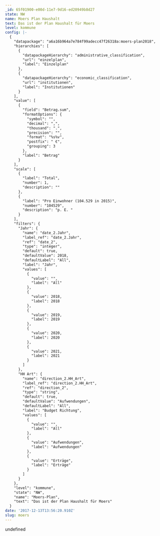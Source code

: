 ```yaml
---
_id: 65f01900-e00d-11e7-9d16-ed20949b8d27
state: NW
name: Moers Plan Haushalt
text: Das ist der Plan Haushalt für Moers
level: kommune
config: |-
  {
    "datapackage": "a6a16b964a7e784f99adecc47f26318a:moers-plan2018",
    "hierarchies": [
      {
        "datapackageHierarchy": "administrative_classification",
        "url": "einzelplan",
        "label": "Einzelplan"
      },
      {
        "datapackageHierarchy": "economic_classification",
        "url": "institutionen",
        "label": "Institutionen"
      }
    ],
    "value": [
      {
        "field": "Betrag.sum",
        "formatOptions": {
          "symbol": "",
          "decimal": ",",
          "thousand": ".",
          "precision": "",
          "format": "%s%v",
          "postfix": " €",
          "grouping": 3
        },
        "label": "Betrag"
      }
    ],
    "scale": [
      {
        "label": "Total",
        "number": 1,
        "description": ""
      },
      {
        "label": "Pro Einwohner (104.529 in 2015)",
        "number": "104529",
        "description": "p. E. "
      }
    ],
    "filters": {
      "Jahr": {
        "name": "date_2.Jahr",
        "label_ref": "date_2.Jahr",
        "ref": "date_2",
        "type": "integer",
        "default": true,
        "defaultValue": 2018,
        "defaultLabel": "All",
        "label": "Jahr",
        "values": [
          {
            "value": "",
            "label": "All"
          },
          {
            "value": 2018,
            "label": 2018
          },
          {
            "value": 2019,
            "label": 2019
          },
          {
            "value": 2020,
            "label": 2020
          },
          {
            "value": 2021,
            "label": 2021
          }
        ]
      },
      "HH Art": {
        "name": "direction_2.HH_Art",
        "label_ref": "direction_2.HH_Art",
        "ref": "direction_2",
        "type": "string",
        "default": true,
        "defaultValue": "Aufwendungen",
        "defaultLabel": "All",
        "label": "Budget Richtung",
        "values": [
          {
            "value": "",
            "label": "All"
          },
          {
            "value": "Aufwendungen",
            "label": "Aufwendungen"
          },
          {
            "value": "Erträge",
            "label": "Erträge"
          }
        ]
      }
    },
    "level": "kommune",
    "state": "NW",
    "name": "Moers-Plan",
    "text": "Das ist der Plan Haushalt für Moers"
  }
date: '2017-12-13T13:56:20.910Z'
slug: moers
---
```

undefined
